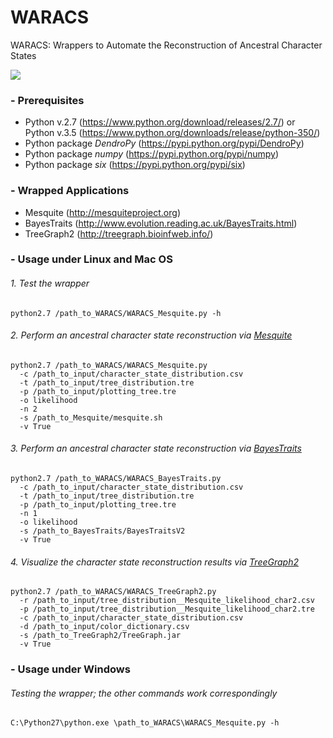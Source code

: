 # WARACS
WARACS: Wrappers to Automate the Reconstruction of Ancestral Character States

![](https://github.com/michaelgruenstaeudl/WARACS/blob/master/examples/example_TreeGraph2/02_output/tree_distribution__BayesTraits_likelihood_char1.xtg.png)

### - Prerequisites
* Python v.2.7 (https://www.python.org/download/releases/2.7/) or Python v.3.5 (https://www.python.org/downloads/release/python-350/)
* Python package *DendroPy* (https://pypi.python.org/pypi/DendroPy)
* Python package *numpy* (https://pypi.python.org/pypi/numpy)
* Python package *six* (https://pypi.python.org/pypi/six)

### - Wrapped Applications
* Mesquite (http://mesquiteproject.org)
* BayesTraits (http://www.evolution.reading.ac.uk/BayesTraits.html)
* TreeGraph2 (http://treegraph.bioinfweb.info/)

### - Usage under Linux and Mac OS
###### 1. Test the wrapper
```
python2.7 /path_to_WARACS/WARACS_Mesquite.py -h
```
###### 2. Perform an ancestral character state reconstruction via [Mesquite](http://mesquiteproject.org)
```
python2.7 /path_to_WARACS/WARACS_Mesquite.py
  -c /path_to_input/character_state_distribution.csv
  -t /path_to_input/tree_distribution.tre
  -p /path_to_input/plotting_tree.tre
  -o likelihood
  -n 2
  -s /path_to_Mesquite/mesquite.sh
  -v True
```
###### 3. Perform an ancestral character state reconstruction via [BayesTraits](http://www.evolution.reading.ac.uk/BayesTraits.html)
```
python2.7 /path_to_WARACS/WARACS_BayesTraits.py
  -c /path_to_input/character_state_distribution.csv
  -t /path_to_input/tree_distribution.tre
  -p /path_to_input/plotting_tree.tre
  -n 1
  -o likelihood
  -s /path_to_BayesTraits/BayesTraitsV2
  -v True
```
###### 4. Visualize the character state reconstruction results via [TreeGraph2](http://treegraph.bioinfweb.info/)
```
python2.7 /path_to_WARACS/WARACS_TreeGraph2.py
  -r /path_to_input/tree_distribution__Mesquite_likelihood_char2.csv
  -p /path_to_input/tree_distribution__Mesquite_likelihood_char2.tre
  -c /path_to_input/character_state_distribution.csv
  -d /path_to_input/color_dictionary.csv
  -s /path_to_TreeGraph2/TreeGraph.jar
  -v True
```
### - Usage under Windows

###### Testing the wrapper; the other commands work correspondingly
```
C:\Python27\python.exe \path_to_WARACS\WARACS_Mesquite.py -h
```
